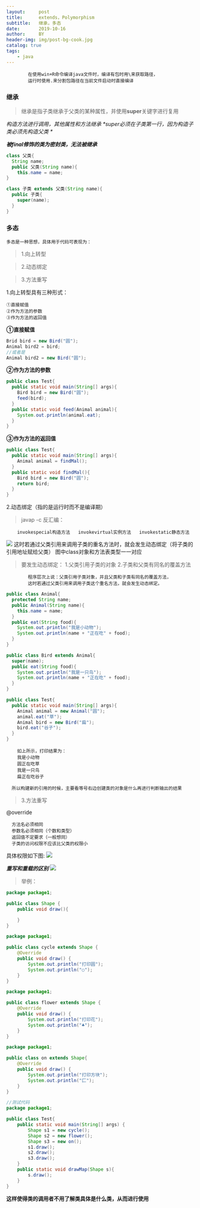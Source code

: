 ```yaml
---
layout:     post
title:      extends，Polymorphism
subtitle:   继承，多态
date:       2019-10-16
author:     BY
header-img: img/post-bg-cook.jpg
catalog: true
tags:
    - java
---
```


            在使用win+R命令编译java文件时，编译有包时用\来获取路径，
            运行时使用.来分割包路径在当前文件启动时直接编译

### 继承

> 继承是指子类继承于父类的某种属性，并使用**super**关键字进行复用

_*构造方法进行调用，其他属性和方法继承*_
_*super必须在子类第一行，因为构造子类必须先构造父类 *_

_**被final修饰的类为密封类，无法被继承**_

```java
class 父类{
  String name;
  public 父类(String name){
    this.name = name;
}

class 子类 extends 父类(String name){
  public 子类{
    super(name);
  }
} 

```

### 多态

    多态是一种思想，具体用于代码可表现为：
    
> 1.向上转型

> 2.动态绑定

> 3.方法重写

1.向上转型具有三种形式：
  
    ①直接赋值
    ②作为方法的参数
    ③作为方法的返回值
    
**①直接赋值**
```java
Brid bird = new Bird("圆");
Animal bird2 = bird;
//或者是
Animal bird2 = new Bird("圆");
```
**②作为方法的参数**
```java
public class Test{
  public static void main(String[] args){
    Bird bird = new Bird("圆");
    feed(bird);
  }
  public static void feed(Animal animal){
    System.out.println(animal.eat);
  }
}
```
**③作为方法的返回值**
```java
public class Test{
  public static void main(String[] args){
    Animal animal = findMal();
  }
  public static void findMal(){
    Bird bird = new Bird("圆");
    return bird;
  }
}
```

2.动态绑定（指的是运行时而不是编译期）

> javap -c 反汇编：

        invokespecial构造方法   invokevirtual实例方法   invokestatic静态方法

![](https://github.com/q1206271031/photo/raw/master/%E7%BB%A7%E6%89%BF%E5%92%8C%E5%A4%9A%E6%80%81/%E5%8A%A8%E6%80%81%E7%BB%91%E5%AE%9A.png)
这时若通过父类引用来调用子类的重名方法时，就会发生动态绑定（将子类的引用地址赋给父类）
图中class对象和方法表类型一一对应

> 要发生动态绑定：
1.父类引用子类的对象
2.子类和父类有同名的覆盖方法

            程序层次上说：父类引用子类对象，并且父类和子类有同名的覆盖方法，
            这时若通过父类引用来调用子类这个重名方法，就会发生动态绑定。

```java
public class Animal{
  protected String name;
  public Animal(String name){
    this.name = name;
  }
  public eat(String food){
    System.out.println("我是小动物");
    System.out.println(name + "正在吃" + food);
  }
}

public class Bird extends Animal{
  super(name);
  public eat(String food){
    System.out.println("我是一只鸟");
    System.out.println(name + "正在吃" + food);
  } 
}

public class Test{
  public static void main(String[] args){
    Animal animal = new Animal("圆");
    animal.eat("草");
    Animal bird = new Bird("扁");
    bird.eat("谷子");
  }
}

```

        如上所示，打印结果为：
        我是小动物
        圆正在吃草
        我是一只鸟
        扁正在吃谷子
  
      所以构建新的引用的时候，主要看等号右边创建类的对象是什么再进行判断输出的结果

> 3.方法重写

@override
      
      方法名必须相同
      参数名必须相同（个数和类型）
      返回值不定要求（一般想同）
      子类的访问权限不应该比父类的权限小

具体权限如下图:
![](https://github.com/q1206271031/photo/raw/master/%E6%9D%83%E9%99%90%E8%8C%83%E5%9B%B4/%E6%9D%83%E9%99%90%E8%8C%83%E5%9B%B4.png)

_**重写和重载的区别**_
![](https://github.com/q1206271031/photo/raw/master/%E9%87%8D%E8%BD%BD%E5%A4%8D%E5%86%99%E5%8C%BA%E5%88%AB/%E9%87%8D%E8%BD%BD%E5%A4%8D%E5%86%99%E5%8C%BA%E5%88%AB.png)

> 举例：
```java
package package1;

public class Shape {
    public void draw(){

    }
}

package package1;

public class cycle extends Shape {
    @Override
    public void draw() {
        System.out.println("打印圆");
        System.out.println("○");
    }
}

package package1;

public class flower extends Shape {
    @Override
    public void draw() {
        System.out.println("打印花");
        System.out.println("♣");
    }
}

package package1;

public class on extends Shape{
    @Override
    public void draw() {
        System.out.println("打印方块");
        System.out.println("匚");
    }
}

//测试代码
package package1;

public class Test{
    public static void main(String[] args) {
        Shape s1 = new cycle();
        Shape s2 = new flower();
        Shape s3 = new on();
        s1.draw();
        s2.draw();
        s3.draw();
    }
    public static void drawMap(Shape s){
        s.draw();
    }
}
```
  
**这样使得类的调用者不用了解类具体是什么类，从而进行使用**

